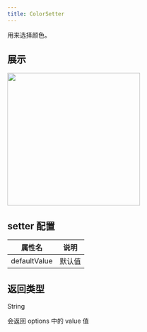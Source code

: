 ```yaml
---
title: ColorSetter
---
```

用来选择颜色。
## 展示
<img src="https://img.alicdn.com/imgextra/i4/O1CN01iYKRA920aDn1uhs3M_!!6000000006865-2-tps-590-728.png" width="300"/>

## setter 配置
| 属性名 | 说明 |
| --- | --- |
| defaultValue | 默认值 |

## 返回类型
String

会返回 options 中的 value 值
